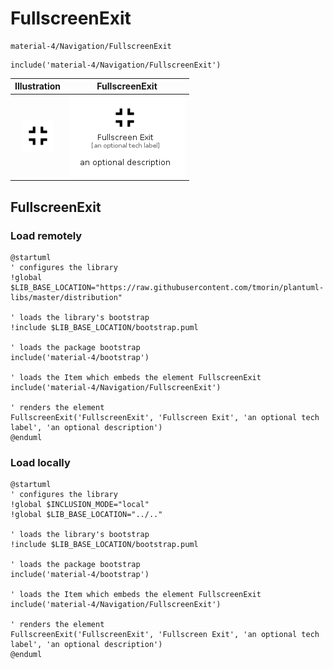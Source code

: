 # FullscreenExit


```text
material-4/Navigation/FullscreenExit
```

```text
include('material-4/Navigation/FullscreenExit')
```



| Illustration | FullscreenExit |
| :---: | :---: |
| ![illustration for Illustration](../../material-4/Navigation/FullscreenExit.png) | ![illustration for FullscreenExit](../../material-4/Navigation/FullscreenExit.Local.png) |




## FullscreenExit

### Load remotely
```plantuml
@startuml
' configures the library
!global $LIB_BASE_LOCATION="https://raw.githubusercontent.com/tmorin/plantuml-libs/master/distribution"

' loads the library's bootstrap
!include $LIB_BASE_LOCATION/bootstrap.puml

' loads the package bootstrap
include('material-4/bootstrap')

' loads the Item which embeds the element FullscreenExit
include('material-4/Navigation/FullscreenExit')

' renders the element
FullscreenExit('FullscreenExit', 'Fullscreen Exit', 'an optional tech label', 'an optional description')
@enduml
```

### Load locally
```plantuml
@startuml
' configures the library
!global $INCLUSION_MODE="local"
!global $LIB_BASE_LOCATION="../.."

' loads the library's bootstrap
!include $LIB_BASE_LOCATION/bootstrap.puml

' loads the package bootstrap
include('material-4/bootstrap')

' loads the Item which embeds the element FullscreenExit
include('material-4/Navigation/FullscreenExit')

' renders the element
FullscreenExit('FullscreenExit', 'Fullscreen Exit', 'an optional tech label', 'an optional description')
@enduml
```

